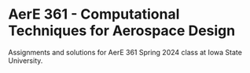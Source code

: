 # AerE 361 - Computational Techniques for Aerospace Design

Assignments and solutions for AerE 361 Spring 2024 class at Iowa State University.
